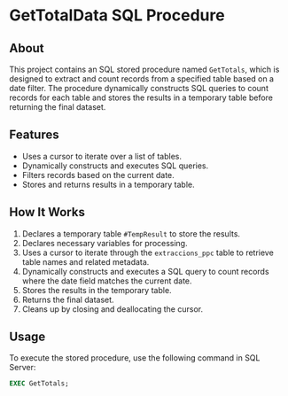 # GetTotalData SQL Procedure

## About
This project contains an SQL stored procedure named `GetTotals`, which is designed to extract and count records from a specified table based on a date filter. The procedure dynamically constructs SQL queries to count records for each table and stores the results in a temporary table before returning the final dataset.

## Features
- Uses a cursor to iterate over a list of tables.
- Dynamically constructs and executes SQL queries.
- Filters records based on the current date.
- Stores and returns results in a temporary table.

## How It Works
1. Declares a temporary table `#TempResult` to store the results.
2. Declares necessary variables for processing.
3. Uses a cursor to iterate through the `extraccions_ppc` table to retrieve table names and related metadata.
4. Dynamically constructs and executes a SQL query to count records where the date field matches the current date.
5. Stores the results in the temporary table.
6. Returns the final dataset.
7. Cleans up by closing and deallocating the cursor.


## Usage
To execute the stored procedure, use the following command in SQL Server:
```sql
EXEC GetTotals;
